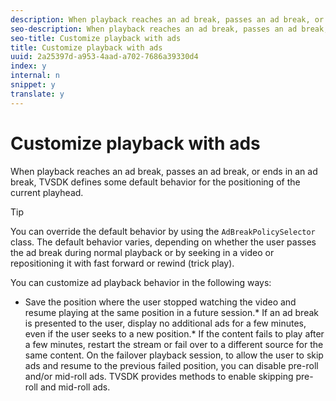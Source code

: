 ```yaml
---
description: When playback reaches an ad break, passes an ad break, or ends in an ad break, TVSDK defines some default behavior for the positioning of the current playhead.
seo-description: When playback reaches an ad break, passes an ad break, or ends in an ad break, TVSDK defines some default behavior for the positioning of the current playhead.
seo-title: Customize playback with ads
title: Customize playback with ads
uuid: 2a25397d-a953-4aad-a702-7686a39330d4
index: y
internal: n
snippet: y
translate: y
---
```


# Customize playback with ads

When playback reaches an ad break, passes an ad break, or ends in an ad break, TVSDK defines some default behavior for the positioning of the current playhead.


>[!TIP]
>
>You can override the default behavior by using the `AdBreakPolicySelector` class. 
The default behavior varies, depending on whether the user passes the ad break during normal playback or by seeking in a video or repositioning it with fast forward or rewind (trick play). 

You can customize ad playback behavior in the following ways: 


* Save the position where the user stopped watching the video and resume playing at the same position in a future session.* If an ad break is presented to the user, display no additional ads for a few minutes, even if the user seeks to a new position.* If the content fails to play after a few minutes, restart the stream or fail over to a different source for the same content. On the failover playback session, to allow the user to skip ads and resume to the previous failed position, you can disable pre-roll and/or mid-roll ads. TVSDK provides methods to enable skipping pre-roll and mid-roll ads. 




